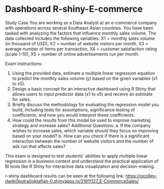 # Dashboard R-shiny-E-commerce
Study Case
You are working as a Data Analyst at an e-commerce company with operations across several Southeast Asian countries. You have been tasked with analyzing the factors that influence monthly sales volume. The data collected includes the following variables:
X1  = monthly sales volume (in thousand of USD),
X2  = number of website visitors per month,
X3  = average number of items per transaction,
X4  = customer satisfaction rating (scale 1-10),
X5  = number of online advertisements run per month.

Exam Instructions:
1. Using the provided data, estimate a multiple linear regression equation to predict the monthly sales volume (y) based on the given variables (x1 to x5).
2. Design a basic concept for an interactive dashboard using R Shiny that allows users to input predictor data (x1 to x5) and receive an estimate for sales.
3. Briefly discuss the methodology for evaluating the regression model you build, including tests for assumptions, significance testing of coefficients, and how you would interpret these coefficients.
4. How could the results from this model be used to improve marketing strategy and increase sales?
Additional Questions:
a. If the company wishes to increase sales, which variable should they focus on improving based on your model?
b. How can you check if there is a significant interaction between the number of website visitors and the number of ads run that affects sales?

This exam is designed to test students' abilities to apply multiple linear regression in a business context and understand the practical application of BI tools like R Shiny for interactive data visualization and decision-making.

r-shiny dashboard results can be seen at the following link: https://gco9ey-dwiki0putra0oktafian-0.shinyapps.io/21611127_E-CommerceSales/
